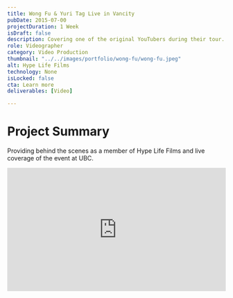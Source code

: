 ```yaml
---
title: Wong Fu & Yuri Tag Live in Vancity
pubDate: 2015-07-00
projectDuration: 1 Week
isDraft: false
description: Covering one of the original YouTubers during their tour.
role: Videographer
category: Video Production
thumbnail: "../../images/portfolio/wong-fu/wong-fu.jpeg"
alt: Hype Life Films
technology: None
isLocked: false
cta: Learn more
deliverables: [Video]

---
```

 
# Project Summary
Providing behind the scenes as a member of Hype Life Films and live coverage of the event at UBC.

<div class="video-container" align="center">
<iframe style="aspect-ratio: 16/9" width="100%" src="https://youtu.be/qlFWh9TmLNw?si=y_YBpfbymkwC9f4_" title="YouTube video player" title="YouTube video player" frameborder="0" allow="accelerometer; autoplay; clipboard-write; encrypted-media; gyroscope; picture-in-picture; web-share" allowfullscreen></iframe>
</div>







